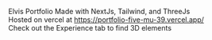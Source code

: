 Elvis Portfolio
Made with NextJs, Tailwind, and ThreeJs
<br/>
Hosted on vercel at https://portfolio-five-mu-39.vercel.app/
<br/>
Check out the Experience tab to find 3D elements

